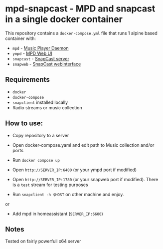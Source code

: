 # mpd-snapcast - MPD and snapcast in a single docker container

This repository contains a `docker-compose.yml` file that runs 1 alpine based container with:
* `mpd` - [Music Player Daemon](https://www.musicpd.org)
* `ympd` - [MPD Web UI](https://www.ympd.org/)
* `snapcast` - [SnapCast server](https://github.com/badaix/snapcast)
* `snapweb` - [SnapCast webinterface](https://github.com/badaix/snapweb)

## Requirements
* `docker`
* `docker-compose`
* `snapclient` installed locally
* Radio streams or music collection

## How to use:

* Copy repository to a server
* Open docker-compose.yaml and edit path to Music collection and/or ports
* Run `docker compose up`
* Open `http://SERVER_IP:6400` (or your ympd port if modified)
* Open `http://SERVER_IP:1780` (or your snapweb port if modified). There is a `test` stream for testing purposes

* Run `snapclient -h $HOST` on other machine and enjoy.

or

* Add mpd in homeassistant (`SERVER_IP:6600`)

## Notes

Tested on fairly powerfull x64 server
